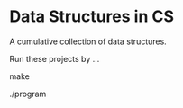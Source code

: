 Data Structures in CS
===============

A cumulative collection of data structures.

Run these projects by ...

make

./program
